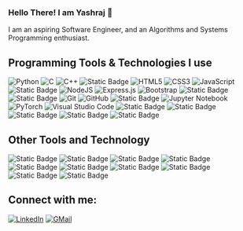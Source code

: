 ### Hello There! I am Yashraj 👋

<!-- I am new here. Looking forward to contributing to open source projects and collaborating with people over GitHub. -->
I am an aspiring Software Engineer, and an Algorithms and Systems Programming enthusiast.

## Programming Tools & Technologies I use
![Python](https://img.shields.io/badge/python-3670A0?style=for-the-badge&logo=python&logoColor=ffdd54)
![C](https://img.shields.io/badge/c-%2300599C.svg?style=for-the-badge&logo=c&logoColor=white)
![C++](https://img.shields.io/badge/c++-%2300599C.svg?style=for-the-badge&logo=c%2B%2B&logoColor=white)
![Static Badge](https://img.shields.io/badge/Verilog%20(HDL)%20-%200209?style=for-the-badge&labelColor=%23777878&color=%23d5d65a)
![HTML5](https://img.shields.io/badge/html5-%23E34F26.svg?style=for-the-badge&logo=html5&logoColor=white)
![CSS3](https://img.shields.io/badge/css3-%231572B6.svg?style=for-the-badge&logo=css3&logoColor=white)
![JavaScript](https://img.shields.io/badge/javascript-%23323330.svg?style=for-the-badge&logo=javascript&logoColor=%23F7DF1E)
![Static Badge](https://img.shields.io/badge/Typescript%20-%200209?style=for-the-badge&logo=typescript&color=%23e8d042)
![NodeJS](https://img.shields.io/badge/node.js-6DA55F?style=for-the-badge&logo=node.js&logoColor=white)
![Express.js](https://img.shields.io/badge/express.js-%23404d59.svg?style=for-the-badge&logo=express&logoColor=%2361DAFB)
![Bootstrap](https://img.shields.io/badge/bootstrap-%23563D7C.svg?style=for-the-badge&logo=bootstrap&logoColor=white)
![Static Badge](https://img.shields.io/badge/MySQL%20-%200209?style=for-the-badge&logo=mysql&color=%23cccfcf)
![Static Badge](https://img.shields.io/badge/Flask%20-%200209?style=for-the-badge&logo=flask&color=%2300000)
![Git](https://img.shields.io/badge/git-%23F05033.svg?style=for-the-badge&logo=git&logoColor=white)
![GitHub](https://img.shields.io/badge/github-%23121011.svg?style=for-the-badge&logo=github&logoColor=white)
![Static Badge](https://img.shields.io/badge/Bitbucket%20-%200209?style=for-the-badge&logo=bitbucket&color=%23243655)
![Jupyter Notebook](https://img.shields.io/badge/jupyter-%2341aa28.svg?style=for-the-badge&logo=jupyter&logoColor=white)
![PyTorch](https://img.shields.io/badge/PyTorch-%23EE4C2C.svg?style=for-the-badge&logo=PyTorch&logoColor=white)
![Visual Studio Code](https://img.shields.io/badge/Visual%20Studio%20Code-0078d7.svg?style=for-the-badge&logo=visual-studio-code&logoColor=white)
![Static Badge](https://img.shields.io/badge/Sublime%20Text%20-%200209?style=for-the-badge&logo=sublimetext&color=%234d4d4d)
![Static Badge](https://img.shields.io/badge/Docker%20-%200209?style=for-the-badge&logo=docker&color=%234e8269)
![Static Badge](https://img.shields.io/badge/Kali%20Linux%20-%200209?style=for-the-badge&logo=kalilinux&color=%2316193f)
![Static Badge](https://img.shields.io/badge/Ubuntu%20-%200209?style=for-the-badge&logo=ubuntu&color=%235b0a57)
![Static Badge](https://img.shields.io/badge/VM%20Virtual%20Box%20-%200209?style=for-the-badge&logo=virtualbox&color=%2318365e)

<!-- ![Static Badge](https://img.shields.io/badge/Flask%20-%200209?style=for-the-badge&logo=flask&labelColor=%23777878&color=%23d7faf9) -->
<!-- ![Static Badge](https://img.shields.io/badge/NumPy%2C%20Pandas%2C%20Matplotlib%2C%20SciPy%2C%20Scikit_Learn%2C%20NetworkX%20-%2067?style=for-the-badge&color=%23330011) -->

## Other Tools and Technology

![Static Badge](https://img.shields.io/badge/Confluence%20-%200209?style=for-the-badge&logo=confluence&labelColor=%232580f7&color=%234d4d4d)
![Static Badge](https://img.shields.io/badge/Jira%20-%200209?style=for-the-badge&logo=jira&labelColor=%234848ff&color=%23243655)
![Static Badge](https://img.shields.io/badge/Latex%20-%200209?style=for-the-badge&logo=latex&labelColor=%23237ed1&color=%233f7d7c)
![Static Badge](https://img.shields.io/badge/Figma%20-%200209?style=for-the-badge&logo=figma&labelColor=%234f4d4d&color=%23F24E1E)
![Static Badge](https://img.shields.io/badge/Adobe%20Illustrator%20-%2061DBFB?style=for-the-badge&logo=adobeillustrator&labelColor=%237e490e&color=%23eea12e)
![Static Badge](https://img.shields.io/badge/Adobe%20Premiere%20Pro%20-%20000000?style=for-the-badge&logo=adobepremierepro&labelColor=%2304045b&color=%236b6bc2)
![Static Badge](https://img.shields.io/badge/Stripo.email%20-%200209?style=for-the-badge&color=%2323b143)
![Static Badge](https://img.shields.io/badge/Xilinx%20Vivado%20-%200209?style=for-the-badge&color=%2388880a)
![Static Badge](https://img.shields.io/badge/Gephi%20-%200209?style=for-the-badge&color=%23330011)
![Static Badge](https://img.shields.io/badge/Autodesk%20Inventor%20-%200209?style=for-the-badge&logo=autodesk&labelColor=%23000000&color=%234284f5)

<!-- ![Jira](https://img.shields.io/badge/jira-%230A0FFF.svg?style=for-the-badge&logo=jira&logoColor=white) -->

## Connect with me:
[![LinkedIn](https://img.shields.io/badge/LinkedIn-0077B5?style=for-the-badge&logo=linkedin&logoColor=white)](https://www.linkedin.com/in/yashraj-deshmukh-3b0086248/)
[![GMail](https://img.shields.io/badge/Gmail-D14836?style=for-the-badge&logo=gmail&logoColor=white)](mailto:deshmukhyashraj@iitgn.ac.in)

<!--
**YYashraj/YYashraj** is a ✨ _special_ ✨ repository because its `README.md` (this file) appears on your GitHub profile.

Here are some ideas to get you started:

- 🔭 I’m currently working on ...
- 🌱 I’m currently learning ...
- 👯 I’m looking to collaborate on ...
- 🤔 I’m looking for help with ...
- 💬 Ask me about ...
- 📫 How to reach me: ...
- 😄 Pronouns: ...
- ⚡ Fun fact: ...
-->
